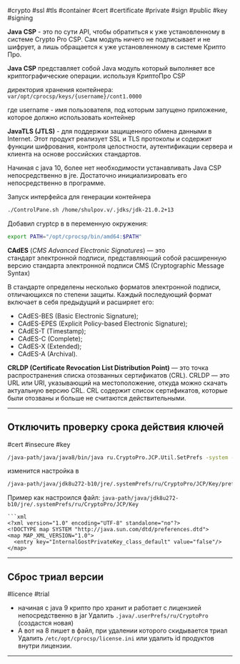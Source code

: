 #crypto #ssl #tls #container #cert #certificate #private #sign #public #key #signing 

**Java CSP** - это по сути API, чтобы обратиться к уже установленному в системе Crypto Pro CSP. Сам модуль ничего не подписывает и не шифрует, а лишь обращается к уже установленному в системе Крипто Про.

**Java CSP** представляет собой Java модуль который выполняет все криптографические операции. используя КриптоПро CSP

директория хранения контейнера:
`var/opt/cprocsp/keys/{username}/cont1.0000`

где username - имя пользователя, под которым запущено приложение, которое должно использовать контейнер

**JavaTLS (JTLS)** - для поддержки защищенного обмена данными в Internet. Этот продукт реализует SSL и TLS протоколы и содержит функции шифрования, контроля целостности, аутентификации сервера и клиента на основе российских стандартов.

Начиная с java 10, более нет необходимости устанавливать Java CSP непосредственно в jre. Достаточно инициализировать его непосредственно в программе.

Запуск интерфейса для генерации контейнера
```bash
./ControlPane.sh /home/shulpov.v/.jdks/jdk-21.0.2+13
```

Добавил cryptcp в в переменную окружения:
```bash
export PATH="/opt/cprocsp/bin/amd64:$PATH"
```

**CAdES** (_CMS Advanced Electronic Signatures_) — это стандарт электронной подписи, представляющий собой расширенную версию стандарта электронной подписи CMS (Cryptographic Message Syntax)

В стандарте определены несколько форматов электронной подписи, отличающихся по степени защиты. Каждый последующий формат включает в себя предыдущий и расширяет его:
- CAdES-BES (Basic Electronic Signature);
- CAdES-EPES (Explicit Policy-based Electronic Signature);
- CAdES-T (Timestamp);
- CAdES-C (Complete);
- CAdES-X (Extended);
- CAdES-A (Archival).

**CRLDP (Certificate Revocation List Distribution Point)** — это точка распространения списка отозванных сертификатов (CRL). CRLDP — это URL или URI, указывающий на местоположение, откуда можно скачать актуальную версию CRL. CRL содержит список сертификатов, которые были отозваны и больше не считаются действительными.

---
## Отключить проверку срока действия ключей
#cert #insecure #key 
```bash
/java-path/java/java8/bin/java ru.CryptoPro.JCP.Util.SetPrefs -system -node ru/CryptoPro/JCP/Key -key InternalGostPrivateKey_class_default -value false
```

изменится настройка в
```bash
/java-path/java/jdk8u272-b10/jre/.systemPrefs/ru/CryptoPro/JCP/Key/prefs.xml:4:  <entry key="InternalGostPrivateKey_class_default" value="false"/>
```

Пример как настроился файл:
`java-path/java/jdk8u272-b10/jre/.systemPrefs/ru/CryptoPro/JCP/Key`
```
```xml
<?xml version="1.0" encoding="UTF-8" standalone="no"?>
<!DOCTYPE map SYSTEM "http://java.sun.com/dtd/preferences.dtd">
<map MAP_XML_VERSION="1.0">
  <entry key="InternalGostPrivateKey_class_default" value="false"/>
</map>
```

---
## Сброс триал версии
#licence #trial 
- начиная с java 9 крипто про хранит и работает с лицензией непосредственно в jar
Удалить `.java/.userPrefs/ru/CryptoPro` (создастся новая)
- А вот на 8 пишет в файл, при удалении которого скидывается триал
Удалить `/etc/opt/cprocsp/license.ini` или удалить id продуктов внутри лицензии.

---
